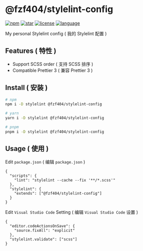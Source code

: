 # @fzf404/stylelint-config

[![npm](https://img.shields.io/npm/v/@fzf404/stylelint-config?color=f03e3e)](https://npmjs.com/package/@fzf404/stylelint-config)
[![star](https://img.shields.io/github/stars/fzf404/stylelint-config?color=1c7ed6)](https://github.com/fzf404/stylelint-config)
[![license](https://img.shields.io/npm/l/@fzf404/stylelint-config?color=37b24d)](https://github.com/fzf404/stylelint-config/blob/main/LICENSE)
[![language](https://img.shields.io/badge/language-简体中文-f76707)](https://github.com/fzf404/stylelint-config)

My personal Stylelint config ( 我的 Stylelint 配置 )

## Features ( 特性 )

- Support SCSS order ( 支持 SCSS 排序 )
- Compatible Prettier 3 ( 兼容 Prettier 3 )

## Install ( 安装 )

```bash
# npm
npm i -D stylelint @fzf404/stylelint-config

# yarn
yarn i -D stylelint @fzf404/stylelint-config

# pnpm
pnpm i -D stylelint @fzf404/stylelint-config
```

## Usage ( 使用 )

Edit `package.json` ( 编辑 `package.json` )

```jsonc
{
  "scripts": {
    "lint": "stylelint --cache --fix '**/*.scss'"
  },
  "stylelint": {
    "extends": ["@fzf404/stylelint-config"]
  }
}
```

Edit `Visual Studio Code` Setting ( 编辑 `Visual Studio Code` 设置 )

```jsonc
{
  "editor.codeActionsOnSave": {
    "source.fixAll": "explicit"
  },
  "stylelint.validate": ["scss"]
}
```
